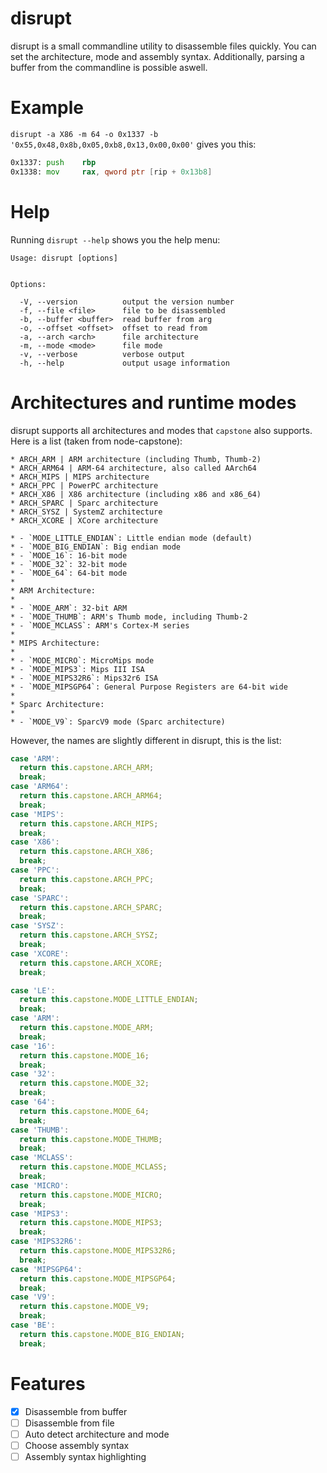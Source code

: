 # disrupt
disrupt is a small commandline utility to disassemble files quickly. You can set the architecture, mode and assembly syntax. Additionally, parsing a buffer from the commandline is possible aswell.

# Example
```disrupt -a X86 -m 64 -o 0x1337 -b '0x55,0x48,0x8b,0x05,0xb8,0x13,0x00,0x00'``` gives you this:  
```asm
0x1337: push    rbp
0x1338: mov     rax, qword ptr [rip + 0x13b8]
```

# Help
Running ```disrupt --help``` shows you the help menu:  
```
Usage: disrupt [options]


Options:

  -V, --version          output the version number
  -f, --file <file>      file to be disassembled
  -b, --buffer <buffer>  read buffer from arg
  -o, --offset <offset>  offset to read from
  -a, --arch <arch>      file architecture
  -m, --mode <mode>      file mode
  -v, --verbose          verbose output
  -h, --help             output usage information
```

# Architectures and runtime modes
disrupt supports all architectures and modes that ```capstone``` also supports. Here is a list (taken from node-capstone):

```
* ARCH_ARM | ARM architecture (including Thumb, Thumb-2)
* ARCH_ARM64 | ARM-64 architecture, also called AArch64
* ARCH_MIPS | MIPS architecture
* ARCH_PPC | PowerPC architecture
* ARCH_X86 | X86 architecture (including x86 and x86_64)
* ARCH_SPARC | Sparc architecture
* ARCH_SYSZ | SystemZ architecture
* ARCH_XCORE | XCore architecture
```

```
* - `MODE_LITTLE_ENDIAN`: Little endian mode (default)
* - `MODE_BIG_ENDIAN`: Big endian mode
* - `MODE_16`: 16-bit mode
* - `MODE_32`: 32-bit mode
* - `MODE_64`: 64-bit mode
*
* ARM Architecture:
*
* - `MODE_ARM`: 32-bit ARM
* - `MODE_THUMB`: ARM's Thumb mode, including Thumb-2
* - `MODE_MCLASS`: ARM's Cortex-M series
*
* MIPS Architecture:
*
* - `MODE_MICRO`: MicroMips mode
* - `MODE_MIPS3`: Mips III ISA
* - `MODE_MIPS32R6`: Mips32r6 ISA
* - `MODE_MIPSGP64`: General Purpose Registers are 64-bit wide
*
* Sparc Architecture:
*
* - `MODE_V9`: SparcV9 mode (Sparc architecture)
```

However, the names are slightly different in disrupt, this is the list:  

```js
case 'ARM':
  return this.capstone.ARCH_ARM;
  break;
case 'ARM64':
  return this.capstone.ARCH_ARM64;
  break;
case 'MIPS':
  return this.capstone.ARCH_MIPS;
  break;
case 'X86':
  return this.capstone.ARCH_X86;
  break;
case 'PPC':
  return this.capstone.ARCH_PPC;
  break;
case 'SPARC':
  return this.capstone.ARCH_SPARC;
  break;
case 'SYSZ':
  return this.capstone.ARCH_SYSZ;
  break;
case 'XCORE':
  return this.capstone.ARCH_XCORE;
  break;
```

```js
case 'LE':
  return this.capstone.MODE_LITTLE_ENDIAN;
  break;
case 'ARM':
  return this.capstone.MODE_ARM;
  break;
case '16':
  return this.capstone.MODE_16;
  break;
case '32':
  return this.capstone.MODE_32;
  break;
case '64':
  return this.capstone.MODE_64;
  break;
case 'THUMB':
  return this.capstone.MODE_THUMB;
  break;
case 'MCLASS':
  return this.capstone.MODE_MCLASS;
  break;
case 'MICRO':
  return this.capstone.MODE_MICRO;
  break;
case 'MIPS3':
  return this.capstone.MODE_MIPS3;
  break;
case 'MIPS32R6':
  return this.capstone.MODE_MIPS32R6;
  break;
case 'MIPSGP64':
  return this.capstone.MODE_MIPSGP64;
  break;
case 'V9':
  return this.capstone.MODE_V9;
  break;
case 'BE':
  return this.capstone.MODE_BIG_ENDIAN;
  break;
```

# Features

- [x] Disassemble from buffer
- [ ] Disassemble from file
- [ ] Auto detect architecture and mode
- [ ] Choose assembly syntax
- [ ] Assembly syntax highlighting
